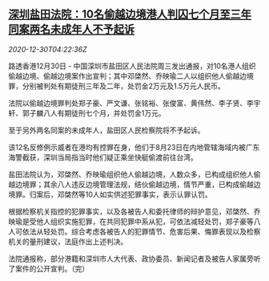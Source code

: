 <!--1609305796000-->
[深圳盐田法院：10名偷越边境港人判囚七个月至三年 同案两名未成年人不予起诉](https://cn.reuters.com/article/china-mainland-hk-jail-1230-wedn-idCNKBS2940BD)
------

<div><i>2020-12-30T04:22:36Z</i></div><p>路透香港12月30日 - 中国深圳市盐田区人民法院周三发出通报，对10名港人组织偷越边境、偷越边境案作出宣判；其中邓棨然、乔映瑜二人以组织他人偷越边境罪，分别被判处有期徒刑三年及二年，处罚金2万元及1.5万元人民币。</p><p>法院以偷越边境罪判处郑子豪、严文谦、张铭裕、张俊富、黄伟然、李子贤、李宇轩、郭子麟八人有期徒刑七个月，并处罚金1万元。</p><p>至于另外两名同案的未成年人，盐田区人民检察院将不予起诉。</p><p>该12名反修例示威者在港均有控罪在身，他们于8月23日在内地管辖海域内被广东海警截获，深圳当局指当时他们疑正乘坐快艇偷渡前往台湾。</p><p>盐田法院认为，邓棨然、乔映瑜组织他人偷越边境，人数众多，已构成组织他人偷越边境罪；其余八人违反边境管理法规，结伙偷越边境，情节严重，已构成偷越边境罪。归案后，邓棨然等10人如实供述犯罪事实，表示认罪认罚。</p><p>根据检察机关指控的犯罪事实，以及各被告人和委托律师的辩护意见，邓棨然、乔映瑜是受他人组织实施犯罪，在共同犯罪中系从犯，可依法减轻处罚，郑子豪等八人可依法从轻处罚。综合考虑各被告人的犯罪情节、危害后果、悔罪表现以及检察机关的量刑建议，法庭作出上述判决。</p><p>法院通报称，部分港籍和深圳市人大代表、政协委员、新闻记者及被告人家属旁听了案件的公开宣判。（完）</p>
